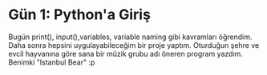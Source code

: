 # Gün 1: Python'a Giriş

Bugün print(), input(),variables, variable naming gibi kavramları öğrendim. Daha sonra hepsini uygulayabileceğim bir proje yaptım. 
Oturduğun şehre ve evcil hayvanına göre sana bir müzik grubu adı öneren program yazdım.
Benimki "Istanbul Bear" :p

